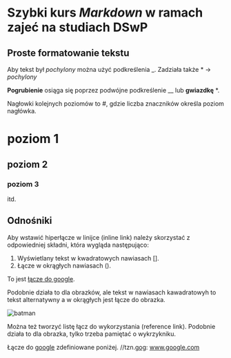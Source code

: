 # Szybki kurs _Markdown_ w ramach zajeć na studiach DSwP

## Proste formatowanie tekstu

Aby tekst był _pochylony_ można użyć podkreślenia _. Zadziała także * -> *pochylony*

__Pogrubienie__ osiąga się poprzez podwójne podkreślenie __ lub **gwiazdkę** *.

Nagłowki kolejnych poziomów to #, gdzie liczba znaczników określa poziom nagłówka.

# poziom 1

## poziom 2

### poziom 3

itd.

## Odnośniki

Aby wstawić hiperłącze w linijce (inline link) należy skorzystać z odpowiedniej składni, która wygląda następująco:

1. Wyświetlany tekst w kwadratowych nawiasach [].
2. Łącze w okrągłych nawiasach ().

To jest [łącze do google](www.google.com).

Podobnie działa to dla obrazków, ale tekst w nawiasach kawadratowyh to tekst alternatywny a w okrągłych jest łącze do obrazka.

![batman](https://cdn.shoplo.com/0751/products/th1024/aaab/2333-batman.png)

Można też tworzyć listę łącz do wykorzystania (reference link). Podobnie działa to dla obrazka, tylko trzeba pamiętać o wykrzykniku.

Łącze do [google][gog] zdefiniowane poniżej. //tzn.[gog]: www.google.com

[gog]: www.google.com
